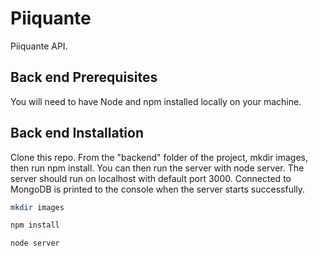 # Piiquante

Piiquante API.

## Back end Prerequisites

You will need to have Node and npm installed locally on your machine.

## Back end Installation

Clone this repo. From the "backend" folder of the project, mkdir images, then run npm install. You can then run the server with node server. The server should run on localhost with default port 3000. Connected to MongoDB is printed to the console when the server starts successfully.

```bash
mkdir images
```

```bash
npm install
```

```bash
node server
```
